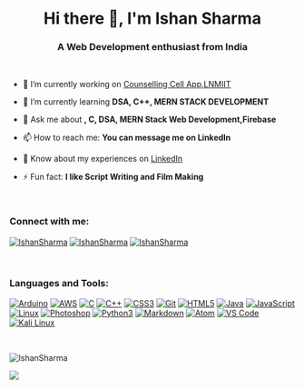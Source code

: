 <h1 align="center">Hi there 👋, I'm Ishan Sharma</h1>
<h3 align="center">A Web Development enthusiast from India</h3>
<br>

- 🔭 I’m currently working on [Counselling Cell App,LNMIIT](https://play.google.com/store/apps/details?id=com.ccellapp)

- 🌱 I’m currently learning **DSA, C++, MERN STACK DEVELOPMENT**


- 💬 Ask me about **, C, DSA, MERN Stack Web Development,Firebase**

- 📫 How to reach me: **You can message me on LinkedIn**

- 📄 Know about my experiences on [LinkedIn](https://www.linkedin.com/in/SharmaIshan2106/)

- ⚡ Fun fact: **I like Script Writing and Film Making**

<br>
<h3 align="left">Connect with me:</h3>
<p align="left">
<a href="https://twitter.com/SharmaIshan2106" target="_blank"><img align="center" src="https://img.shields.io/badge/Twitter-1DA1F2?style=for-the-badge&logo=twitter&logoColor=white" alt="IshanSharma"/></a>
<a href="https://www.linkedin.com/in/SharmaIshan2106/" target="_blank"><img align="center" src="https://img.shields.io/badge/LinkedIn-0077B5?style=for-the-badge&logo=linkedin&logoColor=white" alt="IshanSharma"/></a>
<a href="https://t.me/SharmaIshan2106" target="_blank"><img align="center" src="https://img.shields.io/badge/Telegram-2CA5E0?style=for-the-badge&logo=telegram&logoColor=white" alt="IshanSharma"/></a>
</p>

<br>
<h3 align="left">Languages and Tools:</h3>
<p align="left"> <a href="https://www.arduino.cc/" target="_blank"><img src="https://img.shields.io/badge/-Arduino-00979D?style=for-the-badge&logo=Arduino&logoColor=white" alt="Arduino"/></a> <a href="https://aws.amazon.com" target="_blank"><img src="https://img.shields.io/badge/AWS-%23FF9900.svg?style=for-the-badge&logo=amazon-aws&logoColor=white" alt="AWS"/></a> <a href="https://www.cprogramming.com/" target="_blank"><img src="https://img.shields.io/badge/c-%2300599C.svg?style=for-the-badge&logo=c&logoColor=white" alt="C"/></a> <a href="https://www.w3schools.com/cpp/" target="_blank"><img src="https://img.shields.io/badge/c++-%2300599C.svg?style=for-the-badge&logo=c%2B%2B&logoColor=white" alt="C++"/></a> <a href="https://www.w3schools.com/css/" target="_blank"> <img src="https://img.shields.io/badge/css3-%231572B6.svg?style=for-the-badge&logo=css3&logoColor=white" alt="CSS3"/></a> <a href="https://git-scm.com/" target="_blank"> <img src="https://img.shields.io/badge/git-%23F05033.svg?style=for-the-badge&logo=git&logoColor=white" alt="Git"/></a> <a href="https://www.w3.org/html/" target="_blank"> <img src="https://img.shields.io/badge/html5-%23E34F26.svg?style=for-the-badge&logo=html5&logoColor=white" alt="HTML5"/></a> <a href="https://www.java.com" target="_blank"> <img src="https://img.shields.io/badge/java-%23ED8B00.svg?style=for-the-badge&logo=java&logoColor=white" alt="Java"/></a> <a href="https://developer.mozilla.org/en-US/docs/Web/JavaScript" target="_blank"> <img src="https://img.shields.io/badge/javascript-%23323330.svg?style=for-the-badge&logo=javascript&logoColor=%23F7DF1E" alt="JavaScript"/></a> <a href="https://www.linux.org/" target="_blank"> <img src="https://img.shields.io/badge/Linux-FCC624?style=for-the-badge&logo=linux&logoColor=black" alt="Linux"/></a> <a href="https://www.photoshop.com/en" target="_blank"> <img src="https://img.shields.io/badge/photoshop-%2331A8FF.svg?style=for-the-badge&logo=adobephotoshop&logoColor=white" alt="Photoshop"/></a> <a href="https://www.python.org" target="_blank"> <img src="https://img.shields.io/badge/Python-3776AB?style=for-the-badge&logo=python&logoColor=FFD43B" alt="Python3"/></a> <a href="https://daringfireball.net/projects/markdown/" target="_blank"> <img src="https://img.shields.io/badge/markdown-%23000000.svg?style=for-the-badge&logo=markdown&logoColor=white" alt="Markdown"/></a> <a href="https://atom.io/" target="_blank"> <img src="https://img.shields.io/badge/Atom-%2366595C.svg?style=for-the-badge&logo=atom&logoColor=white" alt="Atom"/></a> <a href="https://code.visualstudio.com/" target="_blank"> <img src="https://img.shields.io/badge/VS%20Code-0078d7.svg?style=for-the-badge&logo=visual-studio-code&logoColor=white" alt="VS Code"/></a> <a href="https://kali.org/" target="_blank"> <img src="https://img.shields.io/badge/Kali_Linux-557C94?style=for-the-badge&logo=kali-linux&logoColor=white" alt="Kali Linux"/></a></p>
<br>

<p><img align="center" src="https://github-readme-streak-stats.herokuapp.com/?user=ishan21sh&theme=radical" alt="IshanSharma" /></p>

<p><img align="center" src="https://github-readme-stats.vercel.app/api/top-langs?username=ishan21sh&show_icons=true&theme=radical&locale=en&layout=compact%22 alt="IshanSharma" /></p>
